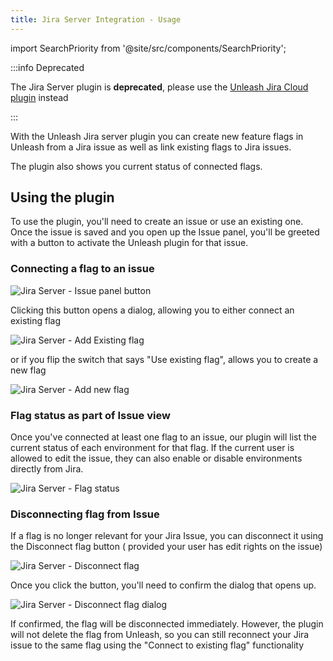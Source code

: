 ```yaml
---
title: Jira Server Integration - Usage
---
```


import SearchPriority from '@site/src/components/SearchPriority';

<SearchPriority level="noindex" />

:::info Deprecated

The Jira Server plugin is **deprecated**, please use the [Unleash Jira Cloud plugin](https://docs.getunleash.io/reference/integrations/jira-cloud-plugin-installation) instead

:::

With the Unleash Jira server plugin you can create new feature flags in Unleash from a Jira issue as well as link
existing flags to Jira issues.

The plugin also shows you current status of connected flags.

## Using the plugin

To use the plugin, you'll need to create an issue or use an existing one. Once the issue is saved and you open up the Issue panel, you'll be greeted with a button to activate the Unleash plugin for that issue.

### Connecting a flag to an issue

![Jira Server - Issue panel button](/img/jira_server_issue_panel_button.png)

Clicking this button opens a dialog, allowing you to either connect an existing flag

![Jira Server - Add Existing flag](/img/jira_server_add_existing_toggle.png)

or if you flip the switch that says "Use existing flag", allows you to create a new flag

![Jira Server - Add new flag](/img/jira_server_add_new_toggle.png)

### Flag status as part of Issue view

Once you've connected at least one flag to an issue, our plugin will list the current status of each environment for
that flag. If the current user is allowed to edit the issue, they can also enable or disable environments directly
from Jira.

![Jira Server - Flag status](/img/jira_server_toggle_status.png)


### Disconnecting flag from Issue

If a flag is no longer relevant for your Jira Issue, you can disconnect it using the Disconnect flag button (
provided your user has edit rights on the issue)

![Jira Server - Disconnect flag](/img/jira_server_disconnect_toggle.png)

Once you click the button, you'll need to confirm the dialog that opens up.

![Jira Server - Disconnect flag dialog](/img/jira_server_disconnect_toggle_dialog.png)

If confirmed, the flag will be disconnected immediately. However, the plugin will not delete the flag from Unleash,
so you can still reconnect your Jira issue to the same flag using the "Connect to existing flag" functionality

